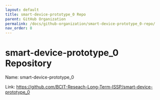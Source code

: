 ```yaml
---
layout: default
title: smart-device-prototype_0 Repo
parent: GitHub Organization
permalink: /docs/github-organization/smart-device-prototype_0-repo/
nav_order: 8
---
```


# smart-device-prototype_0 Repository

Name: smart-device-prototype_0

Link: <a href="https://github.com/BCIT-Reseach-Long-Term-ISSP/smart-device-prototype_0">https://github.com/BCIT-Reseach-Long-Term-ISSP/smart-device-prototype_0</a>
